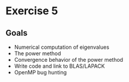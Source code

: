 # Exercise 5

## Goals

* Numerical computation of eigenvalues
* The power method
* Convergence behavior of the power method
* Write code and link to BLAS/LAPACK 
* OpenMP bug hunting
